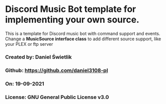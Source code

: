 # Discord Music Bot template for implementing your own source.

This is a template for Discord music bot with command support and events.
Change a **MusicSource interface class** to add different source support, like your PLEX or ftp server

### Created by: Daniel Świetlik
### Github: https://github.com/daniel3108-pl
### On: 19-09-2021

### License: GNU General Public License v3.0
